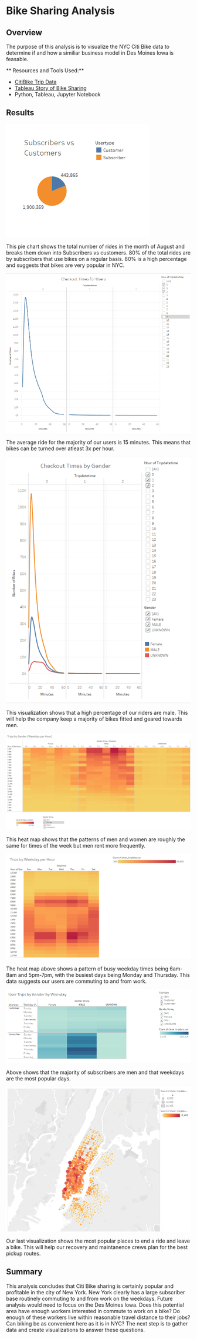 # Bike Sharing Analysis
## Overview 
The purpose of this analysis is to visualize the NYC Citi Bike data to determine if and how a similiar business model in Des Moines Iowa is feasable. 

** Resources and Tools Used:**
* [CitiBike Trip Data](https://s3.amazonaws.com/tripdata/index.html)
* [Tableau Story of Bike Sharing](https://public.tableau.com/profile/gordon.p.thompson#!/vizhome/bikesharingchallenge/StoryofBikeSharing?publish=yes)
* Python, Tableau, Jupyter Notebook

## Results 
![](Tableau_images/Subscribers_vs_Customers.PNG)

This pie chart shows the total number of rides in the month of August and breaks them down into Subscribers vs customers. 80% of the total rides are by subscribers that use bikes on a regular basis. 80% is a high percentage and suggests that bikes are very popular in NYC. 

![](Tableau_images/Checkout_Times_for_Users.PNG)

The average ride for the majority of our users is 15 minutes. This means that bikes can be turned over atleast 3x per hour. 

![](Tableau_images/Checkout_Times_by_Gender.PNG)

This visualization shows that a high percentage of our riders are male. This will help the company keep a majority of bikes fitted and geared towards men. 

![](Tableau_images/Trips_by_Gender_(Weekday_per_Hour).PNG)

This heat map shows that the patterns of men and women are roughly the same for times of the week but men rent more frequently. 

![](Tableau_images/Trips_by_Weekday_per_Hour.PNG)

The heat map above shows a pattern of busy weekday times being 6am-8am and 5pm-7pm, with the busiest days being Monday and Thursday. This data suggests our users are commuting to and from work.  

![](Tableau_images/User_Trips_by_Gender_by_Weekday.PNG)

Above shows that the majority of subscribers are men and that weekdays are the most popular days. 

![](Tableau_images/Top_Ending_Locations.PNG)

Our last visualization shows the most popular places to end a ride and leave a bike. This will help our recovery and maintanence crews plan for the best pickup routes. 

## Summary 

This analysis concludes that Citi Bike sharing is certainly popular and profitable in the city of New York. New York clearly has a large subscriber base routinely commuting to and from work on the weekdays. Future analysis would need to focus on the Des Moines Iowa. Does this potential area have enough workers interested in commute to work on a bike? Do enough of these workers live within reasonable travel distance to their jobs? Can biking be as convenient here as it is in NYC? The next step is to gather data and create visualizations to answer these questions.  



